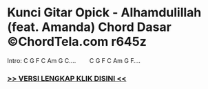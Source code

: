
 # Kunci Gitar Opick - Alhamdulillah (feat. Amanda) Chord Dasar ©ChordTela.com r645z


Intro: C G F C Am G C….        C G F C Am G F….

###  <a href="https://shortlighzx.web.app?sq=Kunci Gitar Opick - Alhamdulillah (feat. Amanda) Chord Dasar ©ChordTela.com"> >> VERSI LENGKAP KLIK DISINI << </a>
